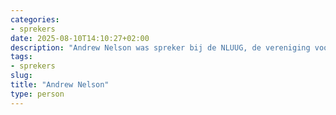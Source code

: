 ```yaml
---
categories:
- sprekers
date: 2025-08-10T14:10:27+02:00
description: "Andrew Nelson was spreker bij de NLUUG, de vereniging voor open systemen en open standaarden. Lees meer over deze spreker."
tags:
- sprekers
slug:
title: "Andrew Nelson"
type: person
---
```



